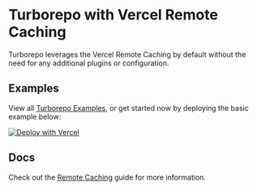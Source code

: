 # Turborepo with Vercel Remote Caching

Turborepo leverages the Vercel Remote Caching by default without the need for any additional plugins or configuration. 

## Examples

View all [Turborepo Examples](https://github.com/vercel/turborepo/tree/main/examples), or get started now by deploying the basic example below:

[![Deploy with Vercel](https://vercel.com/button)](https://vercel.com/new/git/external?repository-url=https://github.com/vercel/turborepo/tree/main/examples/basic&root-directory=apps%2Fweb&project-name=turborepo-basic&build-command=cd%20..%2F..%20%26%26%20npx%20turbo%20run%20build%20--filter%3Dweb...&ignore-command=npx%20turbo-ignore&repository-name=turborepo-basic)

## Docs

Check out the [Remote Caching](https://turborepo.org/docs/core-concepts/remote-caching?ref=vercel%2Fremote-caching) guide for more information. 


